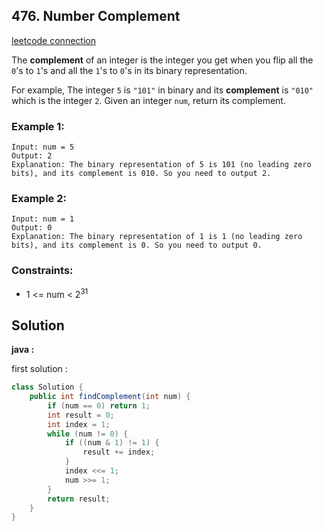 ## 476. Number Complement

[leetcode connection](https://leetcode.com/problems/number-complement/)

The **complement** of an integer is the integer you get when you flip all the `0`'s to `1`'s and all the `1`'s to `0`'s in its binary representation.

For example, The integer `5` is `"101"` in binary and its **complement** is `"010"` which is the integer `2`.
Given an integer `num`, return its complement.

### Example 1:
```
Input: num = 5
Output: 2
Explanation: The binary representation of 5 is 101 (no leading zero bits), and its complement is 010. So you need to output 2.
```

### Example 2:
```
Input: num = 1
Output: 0
Explanation: The binary representation of 1 is 1 (no leading zero bits), and its complement is 0. So you need to output 0.
```

### Constraints:

* 1 <= num < 2<sup>31</sup>

## Solution

**java :**

first solution :
```java
class Solution {
    public int findComplement(int num) {
        if (num == 0) return 1;
        int result = 0;
        int index = 1;
        while (num != 0) {
            if ((num & 1) != 1) {
                result += index;
            }
            index <<= 1;
            num >>= 1;
        }
        return result;
    }
}
```